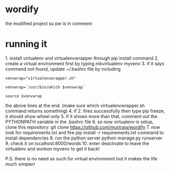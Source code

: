 # wordify
the modified project
su pw is in comment

<h1> running it </h1>
1. install virtualenv and virtualenvwrapper through pip install command
2. create a virtual environment first by typing mkvirtualenv myvenv
3. if it says command not found, update ~/.bashrc file by including 

	venvwrap="virtualenvwrapper.sh"

    venvwrap=`/usr/bin/which $venvwrap`

    source $venvwrap
    
   the above lines at the end. (make sure which virtualenvwrapper.sh command returns something)
4. if 2. fires successfully then type pip freeze, it should show wheel only
5. if it shows more than that, comment out the PYTHONPATH variable in the .bashrc file
6. so now virtualenv is setup, clone this repository: git clone https://github.com/murtraja/wordify
7. now look for requirements.txt and fire pip install -r requirements.txt command to install dependencies
8. run the python server python manage.py runserver
9. check it on localhost:8000/words
10. enter deactivate to leave the virtualenv and workon myvenv to get it back!

P.S. there is no need as such for virtual environment but it makes the life much simpler!
